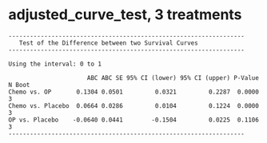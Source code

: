 # adjusted_curve_test, 3 treatments

    ------------------------------------------------------------------
       Test of the Difference between two Survival Curves
    ------------------------------------------------------------------
    
    Using the interval: 0 to 1 
    
                          ABC ABC SE 95% CI (lower) 95% CI (upper) P-Value N Boot
    Chemo vs. OP       0.1304 0.0501         0.0321         0.2287  0.0000      3
    Chemo vs. Placebo  0.0664 0.0286         0.0104         0.1224  0.0000      3
    OP vs. Placebo    -0.0640 0.0441        -0.1504         0.0225  0.1106      3
    ------------------------------------------------------------------


